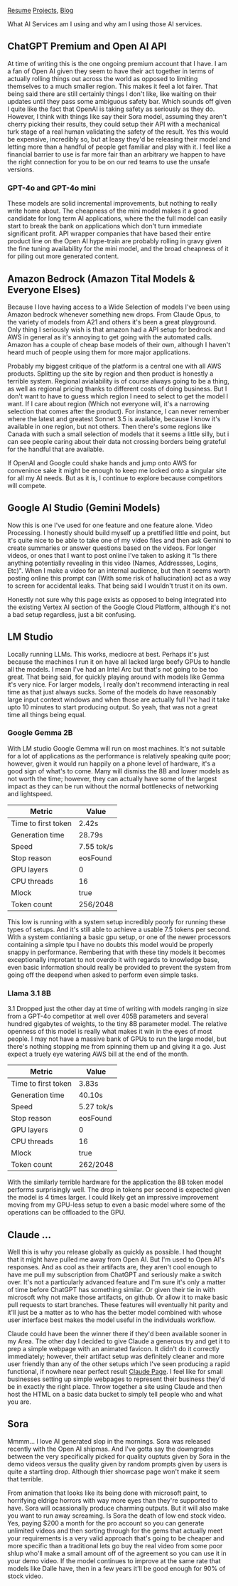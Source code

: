 [Resume](../resume_page.md) [Projects](../projects.md), [Blog](../blog.md)

What AI Services am I using and why am I using those AI services.

## ChatGPT Premium and Open AI API
At time of writing this is the one ongoing premium account that I have. I am a fan of Open AI given they seem to have their act together in terms of actually rolling things out across the world as opposed to limiting themselves to a much smaller region. This makes it feel a lot fairer. That being said there are still certainly things I don't like, like waiting on their updates until they pass some ambiguous safety bar. Which sounds off given I quite like the fact that OpenAI is taking safety as seriously as they do. However, I think with things like say their Sora model, assuming they aren't cherry picking their results, they could setup their API with a mechanical turk stage of a real human validating the safety of the result. Yes this would be expensive, incredibly so, but at leasy they'd be releasing their model and letting more than a handful of people get familiar and play with it. I feel like a financial barrier to use is far more fair than an arbitrary we happen to have the right connection for you to be on our red teams to use the unsafe versions. 

### GPT-4o and GPT-4o mini
These models are solid incremental improvements, but nothing to really write home about. The cheapness of the mini model makes it a good candidate for long term AI applications, where the the full model can easily start to break the bank on applications which don't turn immediate significant profit. API wrapper companies that have based their entire product line on the Open AI hype-train are probably rolling in gravy given the fine tuning availability for the mini model, and the broad cheapness of it for piling out more generated content. 

## Amazon Bedrock (Amazon Tital Models & Everyone Elses)
Because I love having access to a Wide Selection of models I've been using Amazon bedrock whenever something new drops. From Claude Opus, to the variety of models from A21 and others it's been a great playground. Only thing I seriously wish is that amazon had a API setup for bedrock and AWS in general as it's annoying to get going with the automated calls. Amazon has a couple of cheap base models of their own, although I haven't heard much of people using them for more major applications. 

Probably my biggest critique of the platform is a central one with all AWS products. Splitting up the site by region and then product is honestly a terrible system. Regional avialability is of course always going to be a thing, as well as regional pricing thanks to different costs of doing business. But I don't want to have to guess which region I need to select to get the model I want. If I care about region (Which not everyone will, it's a narrowing selection that comes after the product). For instance, I can never remember where the latest and greatest Sonnet 3.5 is available, because I know it's available in one region, but not others. Then there's some regions like Canada with such a small selection of models that it seems a little silly, but i can see people caring about their data not crossing borders being grateful for the handful that are available.

If OpenAI and Google could shake hands and jump onto AWS for convenince sake it might be enough to keep me locked onto a singular site for all my AI needs. But as it is, I continue to explore because competitors will compete.

## Google AI Studio (Gemini Models)
Now this is one I've used for one feature and one feature alone. Video Processing. I honestly should build myself up a prettified little end point, but it's quite nice to be able to take one of my video files and then ask Gemini to create summaries or answer questions based on the videos. For longer videos, or ones that I want to post online  I've taken to asking it "Is there anything potentially revealing in this video (Names, Addressses, Logins, Etc)". When I make a video for an internal audience, but then it seems worth posting online this prompt can (With some risk of hallucination) act as a way to screen for accidental leaks. That being said I wouldn't trust it on its own. 

Honestly not sure why this page exists as opposed to being integrated into the existing Vertex AI section of the Google Cloud Platform, although it's not a bad setup regardless, just a bit confusing.

## LM Studio
Locally running LLMs. This works, mediocre at best. Perhaps it's just because the machines I run it on have all lacked large beefy GPUs to handle all the models. I mean I've had an Intel Arc but that's not going to be too great. That being said, for quickly playing around with models like Gemma it's very nice. For larger models, I really don't recommend interacting in real time as that just always sucks. Some of the models do have reasonably large input context windows and when those are actually full I've had it take upto 10 minutes to start producing output. So yeah, that was not a great time all things being equal. 

### Google Gemma 2B
With LM studio Google Gemma will run on most machines. It's not suitable for a lot of applications as the performance is relatively speaking quite poor; however, given it would run happily on a phone level of hardware, it's a good sign of what's to come. Many will dismiss the 8B and lower models as not worth the time; however, they can actually have some of the largest impact as they can be run without the normal bottlenecks of networking and lightspeed. 

| Metric               | Value    |
|----------------------|----------|
| Time to first token  | 2.42s    |
| Generation time      | 28.79s   |
| Speed                | 7.55 tok/s |
| Stop reason          | eosFound |
| GPU layers           | 0        |
| CPU threads          | 16       |
| Mlock                | true     |
| Token count          | 256/2048 |

This low is running with a system setup incredibly poorly for running these types of setups. And it's still able to achieve a usable 7.5 tokens per second. With a system contianing a basic gpu setup, or one of the newer processors containing a simple tpu I have no doubts this model would be properly snappy in performance. Rembering that with these tiny models it becomes exceptionally improtant to not overdo it with regards to knowledge base, even basic information should really be provided to prevent the system from going off the deepend when asked to perform even simple tasks. 

### Llama 3.1 8B
3.1 Dropped just the other day at time of writing with models ranging in size from a GPT-4o competitor at well over 405B parameters and several hundred gigabytes of weights, to the tiny 8B parameter model. The relative openness of this model is really what makes it win in the eyes of most people. I may not have a massive bank of GPUs to run the large model, but there's nothing stopping me from spinning them up and giving it a go. Just expect a truely eye watering AWS bill at the end of the month. 

| Metric               | Value    |
|----------------------|----------|
| Time to first token  | 3.83s    |
| Generation time      | 40.10s   |
| Speed                | 5.27 tok/s |
| Stop reason          | eosFound |
| GPU layers           | 0        |
| CPU threads          | 16       |
| Mlock                | true     |
| Token count          | 262/2048 |

With the similarly terrible hardware for the application the 8B token model performs surprisingly well. The drop in tokens per second is expected given the model is 4 times larger. I could likely get an impressive improvement moving from my GPU-less setup to even a basic model where some of the operations can be offloaded to the GPU. 

## Claude ... 
Well this is why you release globally as quickly as possible. I had thought that it might have pulled me away from Open AI. But I'm used to Open AI's responses. And as cool as their artifacts are, they aren't cool enough to have me pull my subscription from ChatGPT and seriously make a switch over. It's not a particularly advanced feature and I'm sure it's only a matter of time before ChatGPT has something similar. Or given their tie in with microsoft why not make those artifacts, on github. Or allow it to make basic pull requests to start branches. These features will eventually hit parity and it'll just be a matter as to who has the better model combined with whose user interface best makes the model useful in the individuals workflow. 

Claude could have been the winner there if they'd been available sooner in my Area. The other day I decided to give Claude a generous try and get it to prep a simple webpage with an animated favicon. It didn't do it correctly immediately; however, their artifact setup was definitely cleaner and more user friendly than any of the other setups which I've seen producing a rapid functional, if nowhere near perfect result [Claude Page](https://storage.googleapis.com/atkin_pages/bouncing-ball-favicon-site.html). I feel like for small businesses setting up simple webpages to represent their business they'd be in exactly the right place. Throw together a site using Claude and then host the HTML on a basic data bucket to simply tell people who and what you are. 

## Sora
Mmmm... I love AI generated slop in the mornings. Sora was released recently with the Open AI shipmas. And I've gotta say the downgrades between the very specifically picked for quality ouptuts given by Sora in the demo videos versus the quality given by random prompts given by users is quite a startling drop. Although thier showcase page won't make it seem that terrible. 

From animation that looks like its being done with microsoft paint, to horrifying eldrige horrors with way more eyes than they're supported to have. Sora will ocassionally produce charming outputs. But it will also make you want to run away screaming. Is Sora the death of low end stock video. Yes, paying $200 a month for the pro account so you can generate unlimited videos and then sorting through for the gems that actually meet your requirements is a very valid approach that's going to be cheaper and more specific than a traditional lets go buy the real video from some poor shlup who'll make a small amount off of the agreement so you can use it in your demo video. If the model continues to improve at the same rate that models like Dalle have, then in a few years it'll be good enough for 90% of stock video. 